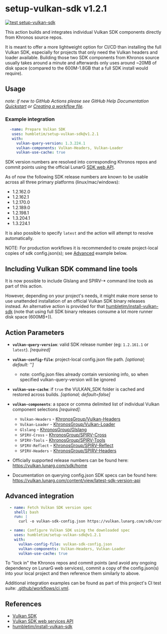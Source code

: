 # setup-vulkan-sdk v1.2.1

[![test setup-vulkan-sdk](https://github.com/humbletim/setup-vulkan-sdk/actions/workflows/ci.yml/badge.svg?branch=main)](https://github.com/humbletim/setup-vulkan-sdk/actions/workflows/ci.yml)

This action builds and integrates individual Vulkan SDK components directly from Khronos source repos.

It is meant to offer a more lightweight option for CI/CD than installing the full Vulkan SDK, especially for projects that only need the Vulkan headers and loader available. Building those two SDK components from Khronos source usually takes around a minute and afterwards only uses around ~20MB of disk space (compared to the 600M-1.8GB that a full SDK install would require).

## Usage

_note: if new to GitHub Actions please see GitHub Help Documentation [Quickstart](https://docs.github.com/en/actions/quickstart) or [Creating a workflow file](https://docs.github.com/en/actions/using-workflows#creating-a-workflow-file)._

### Example integration

```yaml
  -name: Prepare Vulkan SDK
   uses: humbletim/setup-vulkan-sdk@v1.2.1
   with:
     vulkan-query-version: 1.3.224.1
     vulkan-components: Vulkan-Headers, Vulkan-Loader
     vulkan-use-cache: true
```

SDK version numbers are resolved into corresponding Khronos repos and commit points using the official LunarG [SDK web API](https://vulkan.lunarg.com/content/view/latest-sdk-version-api).

As of now the following SDK release numbers are known to be usable across all three primary platforms (linux/mac/windows):
- 1.2.162.0
- 1.2.162.1
- 1.2.170.0
- 1.2.189.0
- 1.2.198.1
- 1.3.204.1
- 1.3.224.1

It is also possible to specify `latest` and the action will attempt to resolve automatically.

NOTE: For production workflows it is recommended to create project-local copies of sdk config.json(s); see [Advanced](#Advanced-integration) example below.

## Including Vulkan SDK command line tools

It is now possible to include Glslang and SPIRV-* command line tools as part of this action.

However, depending on your project's needs, it might make more sense to use unattended installation of an official Vulkan SDK binary releases instead. An alternative action is provided for that [humbletim/install-vulkan-sdk](https://github.com/marketplace/actions/install-vulkan-sdk) (note that using full SDK binary releases consume a lot more runner disk space (600MB+)).

## Action Parameters

- **`vulkan-query-version`**: valid SDK release number (eg: `1.2.161.1` or `latest`). *[required]*
- **`vulkan-config-file`**: project-local config.json file path. *[optional; default: '']*
  - note: config.json files already contain versioning info, so when specified vulkan-query-version will be ignored
- **`vulkan-use-cache`**: if `true` the VULKAN_SDK folder is cached and restored across builds. *[optional; default=false]*
- **`vulkan-components`**: a space or comma delimited list of individual Vulkan component selections *[required]*:
    - `Vulkan-Headers` - [KhronosGroup/Vulkan-Headers](https://github.com/KhronosGroup/Vulkan-Headers)
    - `Vulkan-Loader` - [KhronosGroup/Vulkan-Loader](https://github.com/KhronosGroup/Vulkan-Loader)
    - `Glslang` - [KhronosGroup/Glslang](https://github.com/KhronosGroup/Glslang)
    - `SPIRV-Cross` - [KhronosGroup/SPIRV-Cross](https://github.com/KhronosGroup/SPIRV-Cross)
    - `SPIRV-Tools` - [KhronosGroup/SPIRV-Tools](https://github.com/KhronosGroup/SPIRV-Tools)
    - `SPIRV-Reflect` - [KhronosGroup/SPIRV-Reflect](https://github.com/KhronosGroup/SPIRV-Reflect)
    - `SPIRV-Headers` - [KhronosGroup/SPIRV-Headers](https://github.com/KhronosGroup/SPIRV-Headers)

- Officially supported release numbers can be found here: https://vulkan.lunarg.com/sdk/home
- Documentation on querying config.json SDK specs can be found here: https://vulkan.lunarg.com/content/view/latest-sdk-version-api

## Advanced integration

```yaml
  - name: Fetch Vulkan SDK version spec
    shell: bash
    run: |
      curl -o vulkan-sdk-config.json https://vulkan.lunarg.com/sdk/config/1.3.224.1/linux/config.json

  - name: Configure Vulkan SDK using the downloaded spec
    uses: humbletim/setup-vulkan-sdk@v1.2.1
    with:
      vulkan-config-file: vulkan-sdk-config.json
      vulkan-components: Vulkan-Headers, Vulkan-Loader
      vulkan-use-cache: true
```

To "lock in" the Khronos repos and commit points (and avoid any ongoing dependency on LunarG web services), commit a copy of the config.json(s) into your local project and then reference them similarly to above.

Additional integration examples can be found as part of this project's CI test suite: [.github/workflows/ci.yml](.github/workflows/ci.yml).

## References
- [Vulkan SDK](https://www.lunarg.com/vulkan-sdk/)
- [Vulkan SDK web services API](https://vulkan.lunarg.com/content/view/latest-sdk-version-api)
- [humbletim/install-vulkan-sdk](https://github.com/humbletim/install-vulkan-sdk)
